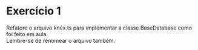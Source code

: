 # Exercício 1
Refatore o arquivo knex.ts para implementar a classe BaseDatabase como foi feito em aula.
<br>
Lembre-se de renomear o arquivo também.
